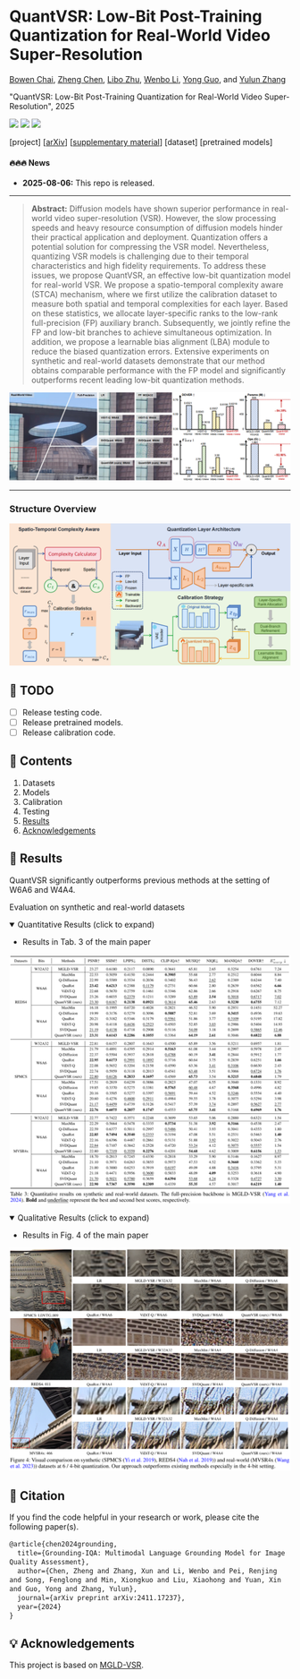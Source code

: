 # QuantVSR: Low-Bit Post-Training Quantization for Real-World Video Super-Resolution

[Bowen Chai](https://github.com/bowenchai), [Zheng Chen](https://zhengchen1999.github.io/), [Libo Zhu](https://github.com/libozhu03), [Wenbo Li](https://fenglinglwb.github.io/), [Yong Guo](https://www.guoyongcs.com/), and [Yulun Zhang](http://yulunzhang.com/)

"QuantVSR: Low-Bit Post-Training Quantization for Real-World Video Super-Resolution", 2025

<div>
<a href="https://github.com/bowenchai/QuantVSR/releases" target='_blank' style="text-decoration: none;"><img src="https://img.shields.io/github/downloads/bowenchai/QuantVSR/total?color=green&style=flat"></a>
<a href="https://github.com/bowenchai/QuantVSR" target='_blank' style="text-decoration: none;"><img src="https://visitor-badge.laobi.icu/badge?page_id=bowenchai/QuantVSR"></a>
<a href="https://github.com/bowenchai/QuantVSR/stargazers" target='_blank' style="text-decoration: none;"><img src="https://img.shields.io/github/stars/bowenchai/QuantVSR?style=social"></a>
</div>

[project] [[arXiv](https://arxiv.org/abs/2508.04485)] [[supplementary material](https://github.com/bowenchai/QuantVSR/releases/download/v1/Supplementary_Material.pdf)] [dataset] [pretrained models]

#### 🔥🔥🔥 News

- **2025-08-06:** This repo is released.

---

> **Abstract:** Diffusion models have shown superior performance in real-world video super-resolution (VSR). However, the slow processing speeds and heavy resource consumption of diffusion models hinder their practical application and deployment. Quantization offers a potential solution for compressing the VSR model. Nevertheless, quantizing VSR models is challenging due to their temporal characteristics and high fidelity requirements. To address these issues, we propose QuantVSR, an effective low-bit quantization model for real-world VSR. We propose a spatio-temporal complexity aware (STCA) mechanism, where we first utilize the calibration dataset to measure both spatial and temporal complexities for each layer. Based on these statistics, we allocate layer-specific ranks to the low-rank full-precision (FP) auxiliary branch. Subsequently, we jointly refine the FP and low-bit branches to achieve simultaneous optimization. In addition, we propose a learnable bias alignment (LBA) module to reduce the biased quantization errors. Extensive experiments on synthetic and real-world datasets demonstrate that our method obtains comparable performance with the FP model and significantly outperforms recent leading low-bit quantization methods.

![](figs/intro_visual.png)

---

### Structure Overview

![](figs/overview.png)

## 🔖 TODO

- [ ] Release testing code.
- [ ] Release pretrained models.
- [ ] Release calibration code.

## 🔗 Contents

1. Datasets
1. Models
1. Calibration
1. Testing
1. [Results](#results)
1. [Acknowledgements](#acknowledgements)

## <a name="results"></a>🔎 Results

QuantVSR significantly outperforms previous methods at the setting of W6A6 and W4A4.

Evaluation on synthetic and real-world datasets

<details open>
<summary>Quantitative Results (click to expand)</summary>

- Results in Tab. 3 of the main paper

<p align="center">
  <img width="900" src="figs/quantitative_results.png">
</p>
</details>

<details open>
<summary>Qualitative Results (click to expand)</summary>

- Results in Fig. 4 of the main paper

<p align="center">
  <img width="900" src="figs/qualitative_results.png">
</p>

</details>

## <a name="citation"></a>📎 Citation

If you find the code helpful in your research or work, please cite the following paper(s).

```
@article{chen2024grounding,
  title={Grounding-IQA: Multimodal Language Grounding Model for Image Quality Assessment},
  author={Chen, Zheng and Zhang, Xun and Li, Wenbo and Pei, Renjing and Song, Fenglong and Min, Xiongkuo and Liu, Xiaohong and Yuan, Xin and Guo, Yong and Zhang, Yulun},
  journal={arXiv preprint arXiv:2411.17237},
  year={2024}
}
```

## <a name="acknowledgements"></a>💡 Acknowledgements

This project is based on [MGLD-VSR](https://github.com/IanYeung/MGLD-VSR).
